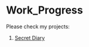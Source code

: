 # Work_Progress

Please check my projects:

1. [Secret Diary](https://github.com/meAfz/Work_Progress/tree/main/Project-1/Secret%20Diary/Web%20App/)
